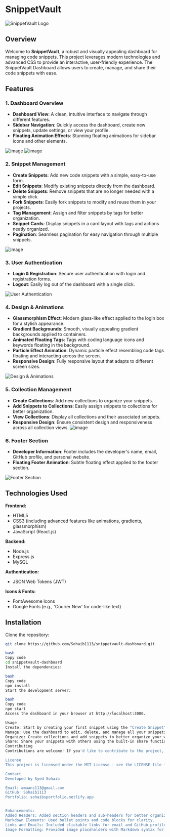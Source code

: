 # SnippetVault

![SnippetVault Logo](https://github.com/user-attachments/assets/c9c7d6d0-0ae0-497e-abda-bec6a16317f0)

## Overview

Welcome to **SnippetVault**, a robust and visually appealing dashboard for managing code snippets. This project leverages modern technologies and advanced CSS to provide an interactive, user-friendly experience. The SnippetVault Dashboard allows users to create, manage, and share their code snippets with ease.

## Features

### 1. Dashboard Overview

- **Dashboard View**: A clean, intuitive interface to navigate through different features.
- **Sidebar Navigation**: Quickly access the dashboard, create new snippets, update settings, or view your profile.
- **Floating Animation Effects**: Stunning floating animations for sidebar icons and other elements.

![image](https://github.com/user-attachments/assets/82b7d367-cf93-48ca-8f93-46f90629f2fc)
![image](https://github.com/user-attachments/assets/940645d6-9365-466d-99bb-1fc31fdf0804)

### 2. Snippet Management

- **Create Snippets**: Add new code snippets with a simple, easy-to-use form.
- **Edit Snippets**: Modify existing snippets directly from the dashboard.
- **Delete Snippets**: Remove snippets that are no longer needed with a simple click.
- **Fork Snippets**: Easily fork snippets to modify and reuse them in your projects.
- **Tag Management**: Assign and filter snippets by tags for better organization.
- **Snippet Cards**: Display snippets in a card layout with tags and actions neatly organized.
- **Pagination**: Seamless pagination for easy navigation through multiple snippets.

![image](https://github.com/user-attachments/assets/c433df5b-fc37-437d-b148-fe665b2bad88)

### 3. User Authentication

- **Login & Registration**: Secure user authentication with login and registration forms.
- **Logout**: Easily log out of the dashboard with a single click.

![User Authentication](https://github.com/user-attachments/assets/abb2672b-e01f-42a0-b39b-087c5e87177d)

### 4. Design & Animations

- **Glassmorphism Effect**: Modern glass-like effect applied to the login box for a stylish appearance.
- **Gradient Backgrounds**: Smooth, visually appealing gradient backgrounds applied to containers.
- **Animated Floating Tags**: Tags with coding language icons and keywords floating in the background.
- **Particle Effect Animation**: Dynamic particle effect resembling code tags floating and interacting across the screen.
- **Responsive Design**: Fully responsive layout that adapts to different screen sizes.

![Design & Animations](https://github.com/user-attachments/assets/cf0b9f69-6990-4430-9d61-c37a11b8043a)

### 5. Collection Management

- **Create Collections**: Add new collections to organize your snippets.
- **Add Snippets to Collections**: Easily assign snippets to collections for better organization.
- **View Collections**: Display all collections and their associated snippets.
- **Responsive Design**: Ensure consistent design and responsiveness across all collection views.
![image](https://github.com/user-attachments/assets/e8d32b59-93cc-4faf-a8a6-1550e705f060)


### 6. Footer Section

- **Developer Information**: Footer includes the developer's name, email, GitHub profile, and personal website.
- **Floating Footer Animation**: Subtle floating effect applied to the footer section.

![Footer Section](https://github.com/user-attachments/assets/a9d31314-d8d4-4ece-84eb-4310052c7347)

## Technologies Used

**Frontend:**
- HTML5
- CSS3 (including advanced features like animations, gradients, glassmorphism)
- JavaScript (React.js)

**Backend:**
- Node.js
- Express.js
- MySQL

**Authentication:**
- JSON Web Tokens (JWT)

**Icons & Fonts:**
- FontAwesome Icons
- Google Fonts (e.g., 'Courier New' for code-like text)

## Installation

Clone the repository:

```bash
git clone https://github.com/Sohaib1113/snippetvault-dashboard.git

bash
Copy code
cd snippetvault-dashboard
Install the dependencies:

bash
Copy code
npm install
Start the development server:

bash
Copy code
npm start
Access the dashboard in your browser at http://localhost:3000.

Usage
Create: Start by creating your first snippet using the "Create Snippet" option in the sidebar.
Manage: Use the dashboard to edit, delete, and manage all your snippets.
Organize: Create collections and add snippets to better organize your work.
Share: Share your snippets with others using the built-in share functionality.
Contributing
Contributions are welcome! If you'd like to contribute to the project, please fork the repository and create a pull request with a detailed description of your changes.

License
This project is licensed under the MIT License - see the LICENSE file for details.

Contact
Developed by Syed Sohaib

Email: amaans113@gmail.com
GitHub: Sohaib1113
Portfolio: sohaibsportfolio.netlify.app


Enhancements:
Added Headers: Added section headers and sub-headers for better organization.
Markdown Elements: Used bullet points and code blocks for clarity.
Links and Emails: Included clickable links for email and GitHub profile.
Image Formatting: Provided image placeholders with Markdown syntax for better visual presentation.

